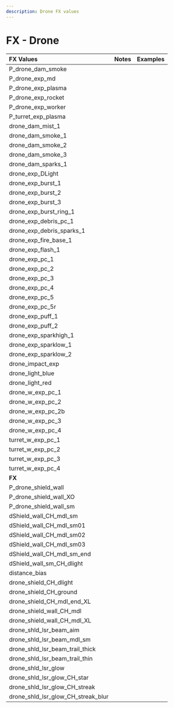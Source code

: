 ```yaml
---
description: Drone FX values
---
```


# FX - Drone

| FX Values | Notes | Examples |
| :--- | :--- | :--- |
| P\_drone\_dam\_smoke |  |  |
| P\_drone\_exp\_md |  |  |
| P\_drone\_exp\_plasma |  |  |
| P\_drone\_exp\_rocket |  |  |
| P\_drone\_exp\_worker |  |  |
| P\_turret\_exp\_plasma |  |  |
| drone\_dam\_mist\_1 |  |  |
| drone\_dam\_smoke\_1 |  |  |
| drone\_dam\_smoke\_2 |  |  |
| drone\_dam\_smoke\_3 |  |  |
| drone\_dam\_sparks\_1 |  |  |
| drone\_exp\_DLight |  |  |
| drone\_exp\_burst\_1 |  |  |
| drone\_exp\_burst\_2 |  |  |
| drone\_exp\_burst\_3 |  |  |
| drone\_exp\_burst\_ring\_1 |  |  |
| drone\_exp\_debris\_pc\_1 |  |  |
| drone\_exp\_debris\_sparks\_1 |  |  |
| drone\_exp\_fire\_base\_1 |  |  |
| drone\_exp\_flash\_1 |  |  |
| drone\_exp\_pc\_1 |  |  |
| drone\_exp\_pc\_2 |  |  |
| drone\_exp\_pc\_3 |  |  |
| drone\_exp\_pc\_4 |  |  |
| drone\_exp\_pc\_5 |  |  |
| drone\_exp\_pc\_5r |  |  |
| drone\_exp\_puff\_1 |  |  |
| drone\_exp\_puff\_2 |  |  |
| drone\_exp\_sparkhigh\_1 |  |  |
| drone\_exp\_sparklow\_1 |  |  |
| drone\_exp\_sparklow\_2 |  |  |
| drone\_impact\_exp |  |  |
| drone\_light\_blue |  |  |
| drone\_light\_red |  |  |
| drone\_w\_exp\_pc\_1 |  |  |
| drone\_w\_exp\_pc\_2 |  |  |
| drone\_w\_exp\_pc\_2b |  |  |
| drone\_w\_exp\_pc\_3 |  |  |
| drone\_w\_exp\_pc\_4 |  |  |
| turret\_w\_exp\_pc\_1 |  |  |
| turret\_w\_exp\_pc\_2 |  |  |
| turret\_w\_exp\_pc\_3 |  |  |
| turret\_w\_exp\_pc\_4 |  |  |
| **FX** |  |  |
| P\_drone\_shield\_wall |  |  |
| P\_drone\_shield\_wall\_XO |  |  |
| P\_drone\_shield\_wall\_sm |  |  |
| dShield\_wall\_CH\_mdl\_sm |  |  |
| dShield\_wall\_CH\_mdl\_sm01 |  |  |
| dShield\_wall\_CH\_mdl\_sm02 |  |  |
| dShield\_wall\_CH\_mdl\_sm03 |  |  |
| dShield\_wall\_CH\_mdl\_sm\_end |  |  |
| dShield\_wall\_sm\_CH\_dlight |  |  |
| distance\_bias |  |  |
| drone\_shield\_CH\_dlight |  |  |
| drone\_shield\_CH\_ground |  |  |
| drone\_shield\_CH\_mdl\_end\_XL |  |  |
| drone\_shield\_wall\_CH\_mdl |  |  |
| drone\_shield\_wall\_CH\_mdl\_XL |  |  |
| drone\_shld\_lsr\_beam\_aim |  |  |
| drone\_shld\_lsr\_beam\_mdl\_sm |  |  |
| drone\_shld\_lsr\_beam\_trail\_thick |  |  |
| drone\_shld\_lsr\_beam\_trail\_thin |  |  |
| drone\_shld\_lsr\_glow |  |  |
| drone\_shld\_lsr\_glow\_CH\_star |  |  |
| drone\_shld\_lsr\_glow\_CH\_streak |  |  |
| drone\_shld\_lsr\_glow\_CH\_streak\_blur |  |  |

